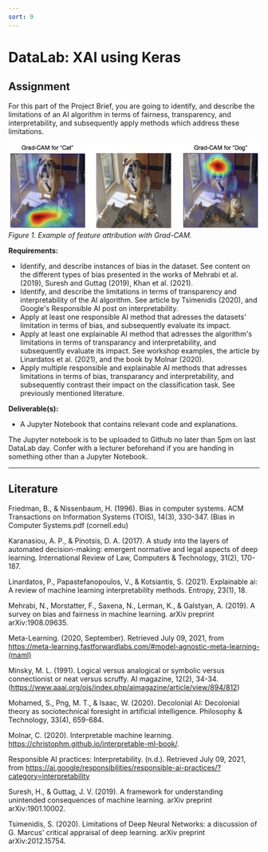```yaml
---
sort: 9
---
```


# DataLab: XAI using Keras

## __Assignment__

For this part of the Project Brief, you are going to identify, and describe the limitations of an AI algorithm in terms of fairness, transparency, and interpretability, and subsequently apply methods which address these limitations.

<img src="./images/grad_cam.jpg" alt="SQL meme" width="600"/> \
*Figure 1. Example of feature attribution with Grad-CAM.*

__Requirements:__

- Identify, and describe instances of bias in the dataset. See content on the different types of bias presented in the works of Mehrabi et al. (2019), Suresh and Guttag (2019), Khan et al. (2021).
- Identify, and describe the limitations in terms of transparency and interpretability of the AI algorithm. See article by Tsimenidis (2020), and Google's Responsible AI post on interpretability.
- Apply at least one responsible AI method that adresses the datasets' limitation in terms of bias, and subsequently evaluate its impact.
- Apply at least one explainable AI method that adresses the algorithm's limitations in terms of transparancy and interpretability, and subsequently evaluate its impact. See workshop examples, the article by Linardatos et al. (2021), and the book by Molnar (2020).
- Apply multiple responsible and explainable AI methods that adresses limitations in terms of bias, transparancy and interpretability, and subsequently contrast their impact on the classification task. See previously mentioned literature.

__Deliverable(s):__

- A Jupyter Notebook that contains relevant code and explanations.

The Jupyter notebook is to be uploaded to Github no later than 5pm on last DataLab day. Confer with a lecturer beforehand if you are handing in something other than a Jupyter Notebook.

***

## __Literature__

Friedman, B., & Nissenbaum, H. (1996). Bias in computer systems. ACM Transactions on Information Systems (TOIS), 14(3), 330-347. (Bias in Computer Systems.pdf (cornell.edu)

Karanasiou, A. P., & Pinotsis, D. A. (2017). A study into the layers of automated decision-making: emergent normative and legal aspects of deep learning. International Review of Law, Computers & Technology, 31(2), 170-187.

Linardatos, P., Papastefanopoulos, V., & Kotsiantis, S. (2021). Explainable ai: A review of machine learning interpretability methods. Entropy, 23(1), 18.

Mehrabi, N., Morstatter, F., Saxena, N., Lerman, K., & Galstyan, A. (2019). A survey on bias and fairness in machine learning. arXiv preprint arXiv:1908.09635.

Meta-Learning. (2020, September). Retrieved July 09, 2021, from https://meta-learning.fastforwardlabs.com/#model-agnostic-meta-learning-(maml)

Minsky, M. L. (1991). Logical versus analogical or symbolic versus connectionist or neat versus scruffy. AI magazine, 12(2), 34-34. (https://www.aaai.org/ojs/index.php/aimagazine/article/view/894/812)

Mohamed, S., Png, M. T., & Isaac, W. (2020). Decolonial AI: Decolonial theory as sociotechnical foresight in artificial intelligence. Philosophy & Technology, 33(4), 659-684.

Molnar, C. (2020). Interpretable machine learning. https://christophm.github.io/interpretable-ml-book/.

Responsible AI practices: Interpretability. (n.d.). Retrieved July 09, 2021, from https://ai.google/responsibilities/responsible-ai-practices/?category=interpretability

Suresh, H., & Guttag, J. V. (2019). A framework for understanding unintended consequences of machine learning. arXiv preprint arXiv:1901.10002.

Tsimenidis, S. (2020). Limitations of Deep Neural Networks: a discussion of G. Marcus' critical appraisal of deep learning. arXiv preprint arXiv:2012.15754.

